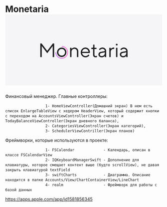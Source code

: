 # Monetaria ![screenshot](https://raw.githubusercontent.com/Satin91/Cash/master/Frame%20253.png)
Финансовый менеджер. 
Главные контроллеры:  

                      1- HomeViewController(Домашний экран) В нем есть список EnlargeTableView с хедером HeaderView, который содержит кнопки с переходом на AccountsViewController(Экран счетов) и TodayBalanceViewController(Экран дневного баланса),
                      2- CategoriesViewController(Экран категорий),
                      3- SchedulerViewContriller(Экран планов)
                     
Фреймворки, которые используются в проекте:

                      1- FSCalendar             - Календарь, описан в классе FSCalendarView
                      2- IQKeyboardManagerSwift - Дополнение для клавиатуры, которое смещает контент выше (будто scrollView), не давая закрыть клавиатурой textField
                      3- swiftCharts            - Диаграмма. Описание находится в папке Accounts/View/ChartContainerView/LineChart
                      4- realm                  - Фреймворк для работы с базой данных
                      

https://apps.apple.com/app/id1581856345
